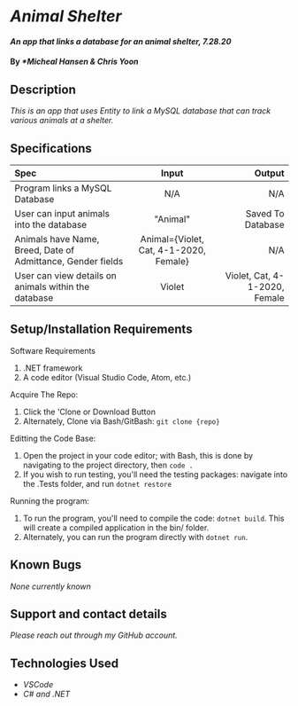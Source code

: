 # _Animal Shelter_

#### _An app that links a database for an animal shelter, 7.28.20_

#### By _**Micheal Hansen & Chris Yoon*_

## Description

_This is an app that uses Entity to link a MySQL database that can track various animals at a shelter._

## Specifications

| Spec | Input | Output |
| :--- | :---: | ---: |
|Program links a MySQL Database|N/A|N/A|
|User can input animals into the database| "Animal" |Saved To Database|
|Animals have Name, Breed, Date of Admittance, Gender fields| Animal={Violet, Cat, 4-1-2020, Female} | N/A|
|User can view details on animals within the database| Violet | Violet, Cat, 4-1-2020, Female|

## Setup/Installation Requirements

Software Requirements
1. .NET framework
2. A code editor (Visual Studio Code, Atom, etc.)

Acquire The Repo:
1. Click the 'Clone or Download Button
2. Alternately, Clone via Bash/GitBash: `git clone {repo}`

Editting the Code Base:
1. Open the project in your code editor; with Bash, this is done by navigating to the project directory, then `code .`
2. If you wish to run testing, you'll need the testing packages: navigate into the .Tests folder, and run `dotnet restore`

Running the program:
1. To run the program, you'll need to compile the code: `dotnet build`. This will create a compiled application in the bin/ folder.
2. Alternately, you can run the program directly with `dotnet run`.

## Known Bugs

_None currently known_

## Support and contact details

_Please reach out through my GitHub account._

## Technologies Used

* _VSCode_
* _C# and .NET_
